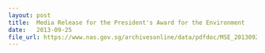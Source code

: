 ```yaml
---
layout: post
title:  Media Release for the President's Award for the Environment
date:   2013-09-25
file_url: https://www.nas.gov.sg/archivesonline/data/pdfdoc/MSE_20130925002.pdf
---
```

